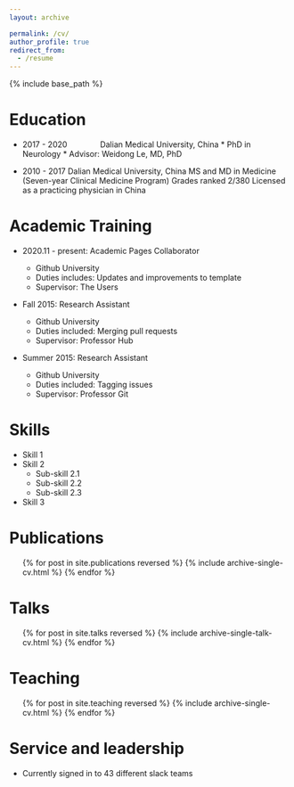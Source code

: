 ```yaml
---
layout: archive

permalink: /cv/
author_profile: true
redirect_from:
  - /resume
---
```


{% include base_path %}

Education
======
* 2017 - 2020 $~~~~~~~~~~~~~~$Dalian Medical University, China
         *                   PhD in Neurology
         *                   Advisor: Weidong Le, MD, PhD
        
* 2010 - 2017         Dalian Medical University, China
                      MS and MD in Medicine (Seven-year Clinical Medicine Program)
                      Grades ranked 2/380
                      Licensed as a practicing physician in China 

Academic Training 
======
* 2020.11 - present: Academic Pages Collaborator
  * Github University
  * Duties includes: Updates and improvements to template
  * Supervisor: The Users

* Fall 2015: Research Assistant
  * Github University
  * Duties included: Merging pull requests
  * Supervisor: Professor Hub

* Summer 2015: Research Assistant
  * Github University
  * Duties included: Tagging issues
  * Supervisor: Professor Git
  
Skills
======
* Skill 1
* Skill 2
  * Sub-skill 2.1
  * Sub-skill 2.2
  * Sub-skill 2.3
* Skill 3

Publications
======
  <ul>{% for post in site.publications reversed %}
    {% include archive-single-cv.html %}
  {% endfor %}</ul>
  
Talks
======
  <ul>{% for post in site.talks reversed %}
    {% include archive-single-talk-cv.html  %}
  {% endfor %}</ul>
  
Teaching
======
  <ul>{% for post in site.teaching reversed %}
    {% include archive-single-cv.html %}
  {% endfor %}</ul>
  
Service and leadership
======
* Currently signed in to 43 different slack teams
